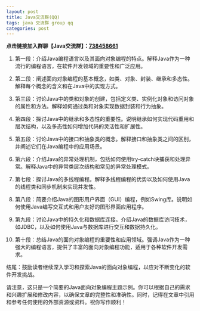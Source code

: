 ```yaml
---
layout: post
title: Java交流群(QQ)
tags: java 交流群 group qq
categories: post
---
```


**点击链接加入群聊【Java交流群】：[738458661](http://qm.qq.com/cgi-bin/qm/qr?_wv=1027&k=0p0u4j0KWevEsU--FZPXrmhw0XA2GxHv&authKey=fv6hxlnTu95pOev6cjduyVp7GtfCAVRpKr8InBlRDyvQCHEG3sOhGgPlYJv%2FFZGd&noverify=0&group_code=738458661)**

1. 第一段：介绍Java编程语言以及其面向对象编程的特点。解释Java作为一种流行的编程语言，在软件开发领域的重要性和广泛应用。

1. 第二段：阐述面向对象编程的基本概念，如类、对象、封装、继承和多态性。解释每个概念的含义和在Java中的实现方式。

1. 第三段：讨论Java中的类和对象的创建，包括定义类、实例化对象和访问对象的属性和方法。解释如何通过类和对象实现数据封装和行为抽象。

1. 第四段：探讨Java中的继承和多态性的重要性。说明继承如何实现代码重用和层次结构，以及多态性如何增加代码的灵活性和扩展性。

1. 第五段：讨论Java中的接口和抽象类的概念。解释接口和抽象类之间的区别，并阐述它们在Java编程中的应用场景。

1. 第六段：介绍Java的异常处理机制，包括如何使用try-catch块捕获和处理异常。解释Java中的异常类层次结构和常见的异常处理模式。

1. 第七段：探讨Java的多线程编程。解释多线程编程的优势以及如何使用Java的线程类和同步机制来实现并发性。

1. 第八段：简要介绍Java的图形用户界面（GUI）编程，例如Swing库。说明如何使用Java编写交互式和用户友好的图形界面应用程序。

1. 第九段：讨论Java中的持久化和数据库连接。介绍Java的数据库访问技术，如JDBC，以及如何使用Java与数据库进行交互和数据持久化。

1. 第十段：总结Java的面向对象编程的重要性和应用领域。强调Java作为一种强大的编程语言，提供了丰富的面向对象编程功能，适用于各种软件开发需求。

结尾：鼓励读者继续深入学习和探索Java的面向对象编程，以应对不断变化的软件开发挑战。

请注意，这只是一个简要的Java面向对象编程主题示例。你可以根据自己的需求和兴趣扩展和修改内容，以确保文章的完整性和准确性。同时，记得在文章中引用和参考任何使用的外部资源或资料。祝你写作顺利！



